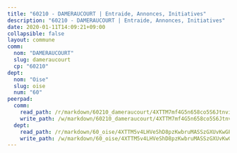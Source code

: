 ```yaml
---
title: "60210 - DAMERAUCOURT | Entraide, Annonces, Initiatives"
description: "60210 - DAMERAUCOURT | Entraide, Annonces, Initiatives"
date: 2020-01-11T14:09:21+09:00
collapsible: false
layout: commune
comm:
  nom: "DAMERAUCOURT"
  slug: dameraucourt
  cp: "60210"
dept:
  nom: "Oise"
  slug: oise
  num: "60"
peerpad:
  comm:
    read_path: /r/markdown/60210_dameraucourt/4XTTM7mf4G5n658co5S6JtnvikvTZfMHFwpSMtUPw9MEBJ68j
    write_path: /w/markdown/60210_dameraucourt/4XTTM7mf4G5n658co5S6JtnvikvTZfMHFwpSMtUPw9MEBJ68j-K3TgTdH9BefoL2rBak6EuFMfcJjxEj1u6xbkUH2awDaWjLZV4t5q5YkMuNfWUU5XRRaBxsN64xymcKjFQd6jHFVDf9Ui187zHXWqutKD2iqgtpj5eoeRWyrD5AZngbkC77R7dAvP
  dept:
    read_path: /r/markdown/60_oise/4XTTM5v4LHVeShD8pzKwbruMASSzGXUvKwGPyPNR6Aq6aruGY
    write_path: /w/markdown/60_oise/4XTTM5v4LHVeShD8pzKwbruMASSzGXUvKwGPyPNR6Aq6aruGY-K3TgTfEPmBuMGxs3WizC7aafmuSUvuvwsE7nM986pS4fEczEhokrfL1mXNtU722XatpEcDhfhLf5xd24JkCKBD4DcQHeF5CYjEkAVzDN3PuQerZfYGZ5zy2XFcJNh2Z1pYjLoQTn
---
```



